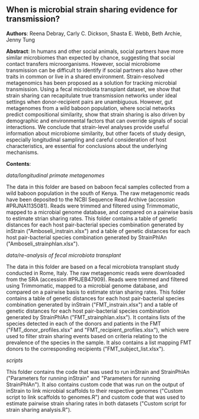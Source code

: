 ## When is microbial strain sharing evidence for transmission?

**Authors**: Reena Debray, Carly C. Dickson, Shasta E. Webb, Beth Archie, Jenny Tung

**Abstract**: In humans and other social animals, social partners have more similar microbiomes than expected by chance, suggesting that social contact transfers microorganisms. However, social microbiome transmission can be difficult to identify if social partners also have other traits in common or live in a shared environment. Strain-resolved metagenomics has been proposed as a solution for tracking microbial transmission. Using a fecal microbiota transplant dataset, we show that strain sharing can recapitulate true transmission networks under ideal settings when donor-recipient pairs are unambiguous. However, gut metagenomes from a wild baboon population, where social networks predict compositional similarity, show that strain sharing is also driven by demographic and environmental factors that can override signals of social interactions. We conclude that strain-level analyses provide useful information about microbiome similarity, but other facets of study design, especially longitudinal sampling and careful consideration of host characteristics, are essential for conclusions about the underlying mechanisms.

**Contents**:


*data/longitudinal primate metagenomes*


The data in this folder are based on baboon fecal samples collected from a wild baboon population in the south of Kenya. The raw metagenomic reads have been deposited to the NCBI Sequence Read Archive (accession #PRJNA1135081). Reads were trimmed and filtered using Trimmomatic, mapped to a microbial genome database, and compared on a pairwise basis to estimate strian sharing rates. This folder contains a table of genetic distances for each host pair-bacterial species combination generated by inStrain ("Amboseli_instrain.xlsx") and a table of genetic distances for each host pair-bacterial species combination generated by StrainPhlAn ("Amboseli_strainphlan.xlsx").

  
*data/re-analysis of fecal microbiota transplant*


The data in this folder are based on a fecal microbiota transplant study conducted in Rome, Italy. The raw metagenomic reads were downloaded from the SRA (accession #PRJEB47909). Reads were trimmed and filtered using Trimmomatic, mapped to a microbial genome database, and compared on a pairwise basis to estimate strian sharing rates. This folder contains a table of genetic distances for each host pair-bacterial species combination generated by inStrain ("FMT_instrain.xlsx") and a table of genetic distances for each host pair-bacterial species combination generated by StrainPhlAn ("FMT_strainphlan.xlsx"). It contains lists of the species detected in each of the donors and patients in the FMT ("FMT_donor_profiles.xlsx" and "FMT_recipient_profiles.xlsx"), which were used to filter strain sharing events based on criteria relating to the prevalence of the species in the sample. It also contains a list mapping FMT donors to the corresponding recipients ("FMT_subject_list.xlsx").

  
*scripts*


This folder contains the code that was used to run inStrain and StrainPhlAn ("Parameters for running inStrain" and "Parameters for running StrainPhlAn"). It also contains custom code that was run on the output of inStrain to link microbial scaffolds to their respective genomes ("Custom script to link scaffolds to genomes.R") and custom code that was used to estimate pairwise strain sharing rates in both datasets ("Custom script for strain sharing analysis.R").
